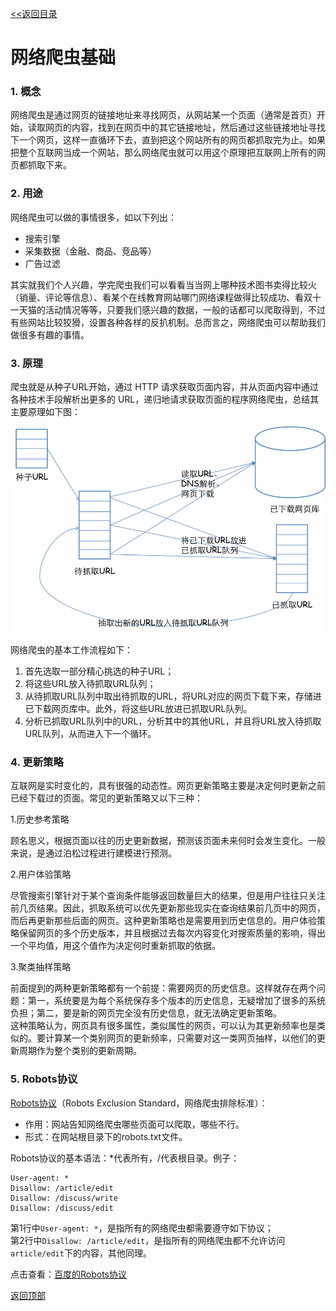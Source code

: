 <a href="../README.md" name="top"><<返回目录</a>

# 网络爬虫基础

### 1. 概念
网络爬虫是通过网页的链接地址来寻找网页，从网站某一个页面（通常是首页）开始，读取网页的内容，找到在网页中的其它链接地址，然后通过这些链接地址寻找下一个网页，这样一直循环下去，直到把这个网站所有的网页都抓取完为止。如果把整个互联网当成一个网站，那么网络爬虫就可以用这个原理把互联网上所有的网页都抓取下来。

### 2. 用途 

网络爬虫可以做的事情很多，如以下列出：

* 搜索引擎
* 采集数据（金融、商品、竞品等）
* 广告过滤

其实就我们个人兴趣，学完爬虫我们可以看看当当网上哪种技术图书卖得比较火（销量、评论等信息）、看某个在线教育网站哪门网络课程做得比较成功、看双十一天猫的活动情况等等，只要我们感兴趣的数据，一般的话都可以爬取得到，不过有些网站比较狡猾，设置各种各样的反扒机制。总而言之，网络爬虫可以帮助我们做很多有趣的事情。


### 3. 原理
爬虫就是从种子URL开始，通过 HTTP 请求获取页面内容，并从页面内容中通过各种技术手段解析出更多的 URL，递归地请求获取页面的程序网络爬虫，总结其主要原理如下图：

![爬虫原理](img/yuanli1.png)

网络爬虫的基本工作流程如下：

1. 首先选取一部分精心挑选的种子URL；
2. 将这些URL放入待抓取URL队列；
3. 从待抓取URL队列中取出待抓取的URL，将URL对应的网页下载下来，存储进已下载网页库中。此外，将这些URL放进已抓取URL队列。
4. 分析已抓取URL队列中的URL，分析其中的其他URL，并且将URL放入待抓取URL队列，从而进入下一个循环。


### 4. 更新策略

互联网是实时变化的，具有很强的动态性。网页更新策略主要是决定何时更新之前已经下载过的页面。常见的更新策略又以下三种：

1.历史参考策略

顾名思义，根据页面以往的历史更新数据，预测该页面未来何时会发生变化。一般来说，是通过泊松过程进行建模进行预测。

2.用户体验策略   

尽管搜索引擎针对于某个查询条件能够返回数量巨大的结果，但是用户往往只关注前几页结果。因此，抓取系统可以优先更新那些现实在查询结果前几页中的网页，而后再更新那些后面的网页。这种更新策略也是需要用到历史信息的。用户体验策略保留网页的多个历史版本，并且根据过去每次内容变化对搜索质量的影响，得出一个平均值，用这个值作为决定何时重新抓取的依据。

3.聚类抽样策略

前面提到的两种更新策略都有一个前提：需要网页的历史信息。这样就存在两个问题：第一，系统要是为每个系统保存多个版本的历史信息，无疑增加了很多的系统负担；第二，要是新的网页完全没有历史信息，就无法确定更新策略。   
这种策略认为，网页具有很多属性，类似属性的网页，可以认为其更新频率也是类似的。要计算某一个类别网页的更新频率，只需要对这一类网页抽样，以他们的更新周期作为整个类别的更新周期。

### 5. Robots协议
[Robots协议](http://www.robotstxt.org/robotstxt.html)（Robots Exclusion Standard，网络爬虫排除标准）：    

*   作用：网站告知网络爬虫哪些页面可以爬取，哪些不行。   
*   形式：在网站根目录下的robots.txt文件。

Robots协议的基本语法：*代表所有，/代表根目录。例子：   

```
User-agent: *   
Disallow: /article/edit
Disallow: /discuss/write
Disallow: /discuss/edit
```

第1行中`User-agent: *`，是指所有的网络爬虫都需要遵守如下协议；   
第2行中`Disallow: /article/edit`，是指所有的网络爬虫都不允许访问`article/edit`下的内容，其他同理。   

点击查看：[百度的Robots协议](https://www.baidu.com/robots.txt)




 [返回顶部](#top)


